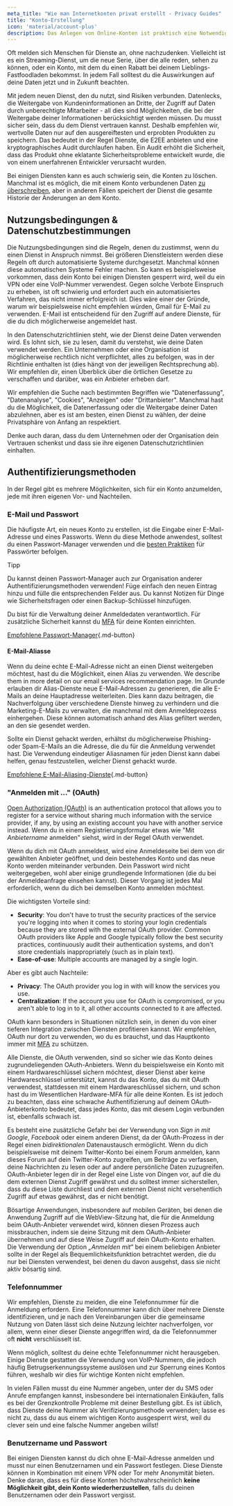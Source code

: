 ```yaml
---
meta_title: "Wie man Internetkonten privat erstellt - Privacy Guides"
title: "Konto-Erstellung"
icon: 'material/account-plus'
description: Das Anlegen von Online-Konten ist praktisch eine Notwendigkeit für das Internet. Mit diesen Schritten kannst du sicherstellen, dass du privat bleibst.
---
```


Oft melden sich Menschen für Dienste an, ohne nachzudenken. Vielleicht ist es ein Streaming-Dienst, um die neue Serie, über die alle reden, sehen zu können, oder ein Konto, mit dem du einen Rabatt bei deinem Lieblings-Fastfoodladen bekommst. In jedem Fall solltest du die Auswirkungen auf deine Daten jetzt und in Zukunft beachten.

Mit jedem neuen Dienst, den du nutzt, sind Risiken verbunden. Datenlecks, die Weitergabe von Kundeninformationen an Dritte, der Zugriff auf Daten durch unberechtigte Mitarbeiter - all dies sind Möglichkeiten, die bei der Weitergabe deiner Informationen berücksichtigt werden müssen. Du musst sicher sein, dass du dem Dienst vertrauen kannst. Deshalb empfehlen wir, wertvolle Daten nur auf den ausgereiftesten und erprobten Produkten zu speichern. Das bedeutet in der Regel Dienste, die E2EE anbieten und eine kryptographisches Audit durchlaufen haben. Ein Audit erhöht die Sicherheit, dass das Produkt ohne eklatante Sicherheitsprobleme entwickelt wurde, die von einem unerfahrenen Entwickler verursacht wurden.

Bei einigen Diensten kann es auch schwierig sein, die Konten zu löschen. Manchmal ist es möglich, die mit einem Konto verbundenen Daten [zu überschreiben](account-deletion.md#overwriting-account-information), aber in anderen Fällen speichert der Dienst die gesamte Historie der Änderungen an dem Konto.

## Nutzungsbedingungen & Datenschutzbestimmungen

Die Nutzungsbedingungen sind die Regeln, denen du zustimmst, wenn du einen Dienst in Anspruch nimmst. Bei größeren Dienstleistern werden diese Regeln oft durch automatisierte Systeme durchgesetzt. Manchmal können diese automatischen Systeme Fehler machen. So kann es beispielsweise vorkommen, dass dein Konto bei einigen Diensten gesperrt wird, weil du ein VPN oder eine VoIP-Nummer verwendest. Gegen solche Verbote Einspruch zu erheben, ist oft schwierig und erfordert auch ein automatisiertes Verfahren, das nicht immer erfolgreich ist. Dies wäre einer der Gründe, warum wir beispielsweise nicht empfehlen würden, Gmail für E-Mail zu verwenden. E-Mail ist entscheidend für den Zugriff auf andere Dienste, für die du dich möglicherweise angemeldet hast.

In den Datenschutzrichtlinien steht, wie der Dienst deine Daten verwenden wird. Es lohnt sich, sie zu lesen, damit du verstehst, wie deine Daten verwendet werden. Ein Unternehmen oder eine Organisation ist möglicherweise rechtlich nicht verpflichtet, alles zu befolgen, was in der Richtlinie enthalten ist (dies hängt von der jeweiligen Rechtsprechung ab). Wir empfehlen dir, einen Überblick über die örtlichen Gesetze zu verschaffen und darüber, was ein Anbieter erheben darf.

Wir empfehlen die Suche nach bestimmten Begriffen wie "Datenerfassung", "Datenanalyse", "Cookies", "Anzeigen" oder "Drittanbieter". Manchmal hast du die Möglichkeit, die Datenerfassung oder die Weitergabe deiner Daten abzulehnen, aber es ist am besten, einen Dienst zu wählen, der deine Privatsphäre von Anfang an respektiert.

Denke auch daran, dass du dem Unternehmen oder der Organisation dein Vertrauen schenkst und dass sie ihre eigenen Datenschutzrichtlinien einhalten.

## Authentifizierungsmethoden

In der Regel gibt es mehrere Möglichkeiten, sich für ein Konto anzumelden, jede mit ihren eigenen Vor- und Nachteilen.

### E-Mail und Passwort

Die häufigste Art, ein neues Konto zu erstellen, ist die Eingabe einer E-Mail-Adresse und eines Passworts. Wenn du diese Methode anwendest, solltest du einen Passwort-Manager verwenden und die [besten Praktiken](passwords-overview.md) für Passwörter befolgen.

<div class="admonition tip" markdown>
<p class="admonition-title">Tipp</p>

Du kannst deinen Passwort-Manager auch zur Organisation anderer Authentifizierungsmethoden verwenden! Füge einfach den neuen Eintrag hinzu und fülle die entsprechenden Felder aus. Du kannst Notizen für Dinge wie Sicherheitsfragen oder einen Backup-Schlüssel hinzufügen.

</div>

Du bist für die Verwaltung deiner Anmeldedaten verantwortlich. Für zusätzliche Sicherheit kannst du [MFA](multi-factor-authentication.md) für deine Konten einrichten.

[Empfohlene Passwort-Manager](../passwords.md ""){.md-button}

#### E-Mail-Aliasse

Wenn du deine echte E-Mail-Adresse nicht an einen Dienst weitergeben möchtest, hast du die Möglichkeit, einen Alias zu verwenden. We describe them in more detail on our email services recommendation page. Im Grunde erlauben dir Alias-Dienste neue E-Mail-Adressen zu generieren, die alle E-Mails an deine Hauptadresse weiterleiten. Dies kann dazu beitragen, die Nachverfolgung über verschiedene Dienste hinweg zu verhindern und die Marketing-E-Mails zu verwalten, die manchmal mit dem Anmeldeprozess einhergehen. Diese können automatisch anhand des Alias gefiltert werden, an den sie gesendet werden.

Sollte ein Dienst gehackt werden, erhältst du möglicherweise Phishing- oder Spam-E-Mails an die Adresse, die du für die Anmeldung verwendet hast. Die Verwendung eindeutiger Aliasnamen für jeden Dienst kann dabei helfen, genau festzustellen, welcher Dienst gehackt wurde.

[Empfohlene E-Mail-Aliasing-Dienste](../email-aliasing.md ""){.md-button}

### "Anmelden mit ..." (OAuth)

[Open Authorization (OAuth)](https://en.wikipedia.org/wiki/OAuth) is an authentication protocol that allows you to register for a service without sharing much information with the service provider, if any, by using an existing account you have with another service instead. Wenn du in einem Registrierungsformular etwas wie "Mit *Anbietername* anmelden" siehst, wird in der Regel OAuth verwendet.

Wenn du dich mit OAuth anmeldest, wird eine Anmeldeseite bei dem von dir gewählten Anbieter geöffnet, und dein bestehendes Konto und das neue Konto werden miteinander verbunden. Dein Passwort wird nicht weitergegeben, wohl aber einige grundlegende Informationen (die du bei der Anmeldeanfrage einsehen kannst). Dieser Vorgang ist jedes Mal erforderlich, wenn du dich bei demselben Konto anmelden möchtest.

Die wichtigsten Vorteile sind:

- **Security**: You don't have to trust the security practices of the service you're logging into when it comes to storing your login credentials because they are stored with the external OAuth provider. Common OAuth providers like Apple and Google typically follow the best security practices, continuously audit their authentication systems, and don't store credentials inappropriately (such as in plain text).
- **Ease-of-use**: Multiple accounts are managed by a single login.

Aber es gibt auch Nachteile:

- **Privacy**: The OAuth provider you log in with will know the services you use.
- **Centralization**: If the account you use for OAuth is compromised, or you aren't able to log in to it, all other accounts connected to it are affected.

OAuth kann besonders in Situationen nützlich sein, in denen du von einer tieferen Integration zwischen Diensten profitieren kannst. Wir empfehlen, OAuth nur dort zu verwenden, wo du es brauchst, und das Hauptkonto immer mit [MFA](multi-factor-authentication.md) zu schützen.

Alle Dienste, die OAuth verwenden, sind so sicher wie das Konto deines zugrundeliegenden OAuth-Anbieters. Wenn du beispielsweise ein Konto mit einem Hardwareschlüssel sichern möchtest, dieser Dienst aber keine Hardwareschlüssel unterstützt, kannst du das Konto, das du mit OAuth verwendest, stattdessen mit einem Hardwareschlüssel sichern, und schon hast du im Wesentlichen Hardware-MFA für alle deine Konten. Es ist jedoch zu beachten, dass eine schwache Authentifizierung auf deinem OAuth-Anbieterkonto bedeutet, dass jedes Konto, das mit diesem Login verbunden ist, ebenfalls schwach ist.

Es besteht eine zusätzliche Gefahr bei der Verwendung von *Sign in mit Google*, *Facebook* oder einem anderen Dienst, da der OAuth-Prozess in der Regel einen *bidirektionalen* Datenaustausch ermöglicht. Wenn du dich beispielsweise mit deinem Twitter-Konto bei einem Forum anmelden, kann dieses Forum auf dein Twitter-Konto zugreifen, um Beiträge zu verfassen, deine Nachrichten zu lesen oder auf andere persönliche Daten zuzugreifen. OAuth-Anbieter legen dir in der Regel eine Liste von Dingen vor, auf die du dem externen Dienst Zugriff gewährst und du solltest immer sicherstellen, dass du diese Liste durchliest und dem externen Dienst nicht versehentlich Zugriff auf etwas gewährst, das er nicht benötigt.

Bösartige Anwendungen, insbesondere auf mobilen Geräten, bei denen die Anwendung Zugriff auf die WebView-Sitzung hat, die für die Anmeldung beim OAuth-Anbieter verwendet wird, können diesen Prozess auch missbrauchen, indem sie deine Sitzung mit dem OAuth-Anbieter übernehmen und auf diese Weise Zugriff auf dein OAuth-Konto erhalten. Die Verwendung der Option *„Anmelden mit“* bei einem beliebigen Anbieter sollte in der Regel als Bequemlichkeitsfunktion betrachtet werden, die du nur bei Diensten verwendest, bei denen du davon ausgehst, dass sie nicht aktiv bösartig sind.

### Telefonnummer

Wir empfehlen, Dienste zu meiden, die eine Telefonnummer für die Anmeldung erfordern. Eine Telefonnummer kann dich über mehrere Dienste identifizieren, und je nach den Vereinbarungen über die gemeinsame Nutzung von Daten lässt sich deine Nutzung leichter nachverfolgen, vor allem, wenn einer dieser Dienste angegriffen wird, da die Telefonnummer oft **nicht** verschlüsselt ist.

Wenn möglich, solltest du deine echte Telefonnummer nicht herausgeben. Einige Dienste gestatten die Verwendung von VoIP-Nummern, die jedoch häufig Betrugserkennungssysteme auslösen und zur Sperrung eines Kontos führen, weshalb wir dies für wichtige Konten nicht empfehlen.

In vielen Fällen musst du eine Nummer angeben, unter der du SMS oder Anrufe empfangen kannst, insbesondere bei internationalen Einkäufen, falls es bei der Grenzkontrolle Probleme mit deiner Bestellung gibt. Es ist üblich, dass Dienste deine Nummer als Verifizierungsmethode verwenden; lasse es nicht zu, dass du aus einem wichtigen Konto ausgesperrt wirst, weil du clever sein und eine falsche Nummer angeben willst!

### Benutzername und Passwort

Bei einigen Diensten kannst du dich ohne E-Mail-Adresse anmelden und musst nur einen Benutzernamen und ein Passwort festlegen. Diese Dienste können in Kombination mit einem VPN oder Tor mehr Anonymität bieten. Denke daran, dass es für diese Konten höchstwahrscheinlich **keine Möglichkeit gibt, dein Konto wiederherzustellen**, falls du deinen Benutzernamen oder dein Passwort vergisst.
